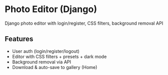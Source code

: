 # Photo Editor (Django)

Django photo editor with login/register, CSS filters, background removal API

## Features
- User auth (login/register/logout)
- Editor with CSS filters + presets + dark mode
- Background removal via API
- Download & auto-save to gallery (Home)
